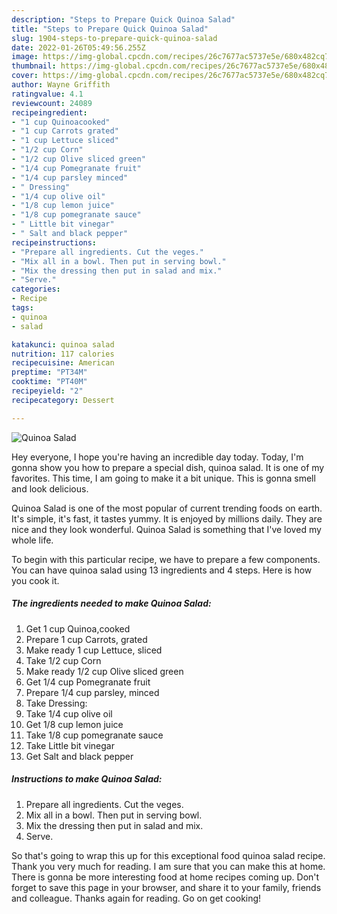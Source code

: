 ```yaml
---
description: "Steps to Prepare Quick Quinoa Salad"
title: "Steps to Prepare Quick Quinoa Salad"
slug: 1904-steps-to-prepare-quick-quinoa-salad
date: 2022-01-26T05:49:56.255Z
image: https://img-global.cpcdn.com/recipes/26c7677ac5737e5e/680x482cq70/quinoa-salad-recipe-main-photo.jpg
thumbnail: https://img-global.cpcdn.com/recipes/26c7677ac5737e5e/680x482cq70/quinoa-salad-recipe-main-photo.jpg
cover: https://img-global.cpcdn.com/recipes/26c7677ac5737e5e/680x482cq70/quinoa-salad-recipe-main-photo.jpg
author: Wayne Griffith
ratingvalue: 4.1
reviewcount: 24089
recipeingredient:
- "1 cup Quinoacooked"
- "1 cup Carrots grated"
- "1 cup Lettuce sliced"
- "1/2 cup Corn"
- "1/2 cup Olive sliced green"
- "1/4 cup Pomegranate fruit"
- "1/4 cup parsley minced"
- " Dressing"
- "1/4 cup olive oil"
- "1/8 cup lemon juice"
- "1/8 cup pomegranate sauce"
- " Little bit vinegar"
- " Salt and black pepper"
recipeinstructions:
- "Prepare all ingredients. Cut the veges."
- "Mix all in a bowl. Then put in serving bowl."
- "Mix the dressing then put in salad and mix."
- "Serve."
categories:
- Recipe
tags:
- quinoa
- salad

katakunci: quinoa salad 
nutrition: 117 calories
recipecuisine: American
preptime: "PT34M"
cooktime: "PT40M"
recipeyield: "2"
recipecategory: Dessert

---
```



![Quinoa Salad](https://img-global.cpcdn.com/recipes/26c7677ac5737e5e/680x482cq70/quinoa-salad-recipe-main-photo.jpg)

Hey everyone, I hope you're having an incredible day today. Today, I'm gonna show you how to prepare a special dish, quinoa salad. It is one of my favorites. This time, I am going to make it a bit unique. This is gonna smell and look delicious.



Quinoa Salad is one of the most popular of current trending foods on earth. It's simple, it's fast, it tastes yummy. It is enjoyed by millions daily. They are nice and they look wonderful. Quinoa Salad is something that I've loved my whole life.


To begin with this particular recipe, we have to prepare a few components. You can have quinoa salad using 13 ingredients and 4 steps. Here is how you cook it.

<!--inarticleads1-->

##### The ingredients needed to make Quinoa Salad:

1. Get 1 cup Quinoa,cooked
1. Prepare 1 cup Carrots, grated
1. Make ready 1 cup Lettuce, sliced
1. Take 1/2 cup Corn
1. Make ready 1/2 cup Olive sliced green
1. Get 1/4 cup Pomegranate fruit
1. Prepare 1/4 cup parsley, minced
1. Take  Dressing:
1. Take 1/4 cup olive oil
1. Get 1/8 cup lemon juice
1. Take 1/8 cup pomegranate sauce
1. Take  Little bit vinegar
1. Get  Salt and black pepper




<!--inarticleads2-->

##### Instructions to make Quinoa Salad:

1. Prepare all ingredients. Cut the veges.
1. Mix all in a bowl. Then put in serving bowl.
1. Mix the dressing then put in salad and mix.
1. Serve.




So that's going to wrap this up for this exceptional food quinoa salad recipe. Thank you very much for reading. I am sure that you can make this at home. There is gonna be more interesting food at home recipes coming up. Don't forget to save this page in your browser, and share it to your family, friends and colleague. Thanks again for reading. Go on get cooking!
